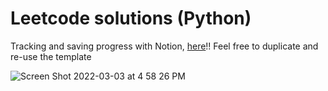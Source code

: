 # Leetcode solutions (Python)
Tracking and saving progress with Notion, [here](https://absorbing-kitchen-6e6.notion.site/751a887acb624538b5f7f500f7cdf944?v=118114dd18394f6497902e1ed9e9a734)!! Feel free to duplicate and re-use the template

![Screen Shot 2022-03-03 at 4 58 26 PM](https://user-images.githubusercontent.com/23439187/156667046-24e532e7-a43b-4ba9-b5f5-4bdd8ce1eda3.png)
